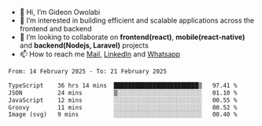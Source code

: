 - 👋 Hi, I’m Gideon Owolabi
- 👀 I’m interested in building efficient and scalable applications across the frontend and backend
- 💞️ I’m looking to collaborate on <b>frontend(react)</b>, <b>mobile(react-native)</b> and <b>backend(Nodejs, Laravel)</b> projects
- 📫 How to reach me <a href="mailto:gideoniyin2021@gmail.com">Mail</a>, <a href="https://www.linkedin.com/in/gideon-owolabi-9b667a232/">LinkedIn</a> and <a href="https://wa.me/2348055377085">Whatsapp</a>

<!---
gude1/gude1 is a ✨ special ✨ repository because its `README.md` (this file) appears on your GitHub profile.
You can click the Preview link to take a look at your changes.
--->

<!--START_SECTION:waka-->

```txt
From: 14 February 2025 - To: 21 February 2025

TypeScript    36 hrs 14 mins  ████████████████████████▒   97.41 %
JSON          24 mins         ▒░░░░░░░░░░░░░░░░░░░░░░░░   01.10 %
JavaScript    12 mins         ░░░░░░░░░░░░░░░░░░░░░░░░░   00.55 %
Groovy        11 mins         ░░░░░░░░░░░░░░░░░░░░░░░░░   00.52 %
Image (svg)   9 mins          ░░░░░░░░░░░░░░░░░░░░░░░░░   00.40 %
```

<!--END_SECTION:waka-->
